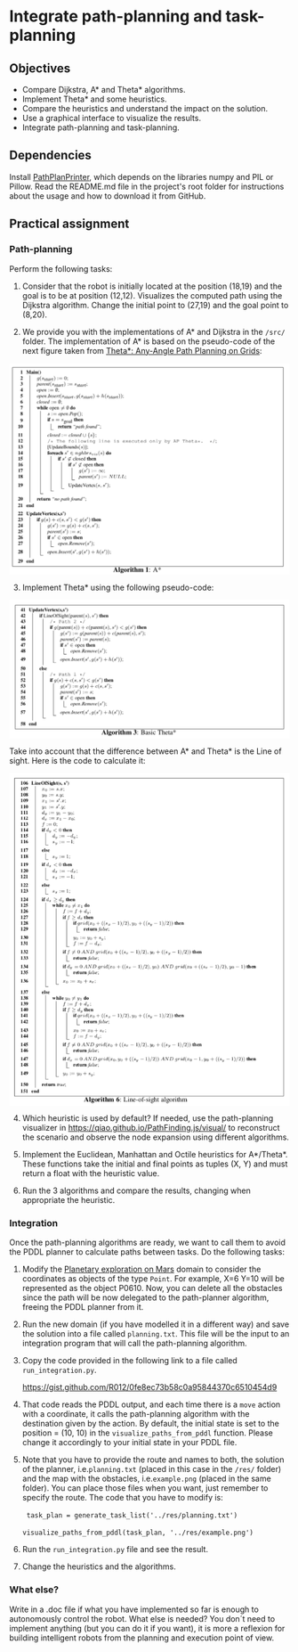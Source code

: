 # Integrate path-planning and task-planning

## Objectives

* Compare Dijkstra, A* and Theta* algorithms.
* Implement Theta* and some heuristics.
* Compare the heuristics and understand the impact on the solution.
* Use a graphical interface to visualize the results.
* Integrate path-planning and task-planning.


## Dependencies

Install [PathPlanPrinter](https://github.com/R012/PathPlanPrinter), which depends on the libraries numpy and PIL or Pillow. Read the README.md file in the project's root folder for instructions about the usage and how to download it from GitHub.


## Practical assignment

### Path-planning
Perform the following tasks:

1. Consider that the robot is initially located at the position (18,19) and the goal is to be at position (12,12). Visualizes the computed path using the Dijkstra algorithm. Change the initial point to  (27,19) and the goal point to (8,20).
   
2. We provide you with the implementations of A* and Dijkstra in the ```/src/``` folder. The implementation of A* is based on the  pseudo-code of the next figure taken from [Theta*: Any-Angle Path Planning on Grids](https://arxiv.org/pdf/1401.3843.pdf):

<img align="center" src="A*.png" width="600">

3. Implement Theta* using the following pseudo-code:

<img align="center" src="Theta*.png" width="600">

Take into account that the difference between A* and Theta* is the Line of sight. Here is the code to calculate it:

<img align="center" src="Lineofsight.png" width="600">

4. Which heuristic is used by default? If needed, use the path-planning visualizer in https://qiao.github.io/PathFinding.js/visual/ to reconstruct the scenario and observe the node expansion using different algorithms.

5. Implement the Euclidean, Manhattan and Octile heuristics for A*/Theta*. These functions take the initial and final points as tuples (X, Y) and must return a float with the heuristic value.

6. Run the 3 algorithms and compare the results, changing when appropriate the heuristic. 

### Integration

Once the path-planning algorithms are ready, we want to call them to avoid the PDDL planner to calculate paths between tasks. Do the following tasks:

1. Modify the [Planetary exploration on Mars](https://github.com/Malola2015/planningCourse/blob/master/assignments/PlanetaryExploration.md) domain to consider the coordinates as objects of the type ```Point```. For example, X=6 Y=10 will be represented as the object P0610. Now, you can delete all the obstacles since the path will be now delegated to the path-planner algorithm, freeing the PDDL planner from it.

2. Run the new domain (if you have modelled it in a different way) and save the solution into a file called ```planning.txt```. This file will be the input to an integration program that will call the path-planning algorithm.

3. Copy the code provided in the following link to a file called ```run_integration.py```. 

   https://gist.github.com/R012/0fe8ec73b58c0a95844370c6510454d9

4. That code reads the PDDL output, and each time there is a ```move``` action with a coordinate, it calls the path-planning algorithm with the destination given by the action. By default, the initial state is set to the position = (10, 10) in the ```visualize_paths_from_pddl``` function. Please change it accordingly to your initial state in your PDDL file.

5. Note that you have to provide the route and names to both, the solution of the planner, i.e.```planning.txt``` (placed in this case in the ```/res/``` folder) and the map with the obstacles, i.e.```example.png``` (placed in the same folder). You can place those files when you want, just remember to specify the route. The code that you have to modify is:

    ``` task_plan = generate_task_list('../res/planning.txt')``` 

    ```visualize_paths_from_pddl(task_plan, '../res/example.png')``` 

5. Run the ```run_integration.py``` file and see the result. 

6. Change the heuristics and the algorithms.


### What else?

Write in a .doc file if what you have implemented so far is enough to autonomously control the robot. What else is needed? You don´t need to implement anything (but you can do it if you want), it is more a reflexion for building intelligent robots from the planning and execution point of view.



